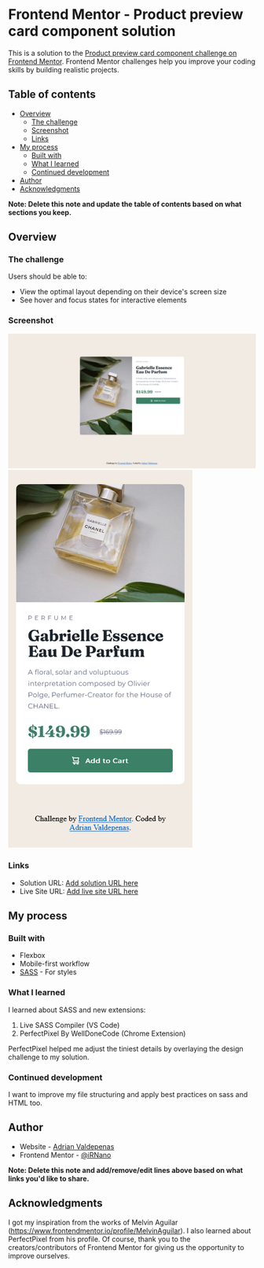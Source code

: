# Frontend Mentor - Product preview card component solution

This is a solution to the [Product preview card component challenge on Frontend Mentor](https://www.frontendmentor.io/challenges/product-preview-card-component-GO7UmttRfa). Frontend Mentor challenges help you improve your coding skills by building realistic projects.

## Table of contents

- [Overview](#overview)
  - [The challenge](#the-challenge)
  - [Screenshot](#screenshot)
  - [Links](#links)
- [My process](#my-process)
  - [Built with](#built-with)
  - [What I learned](#what-i-learned)
  - [Continued development](#continued-development)
- [Author](#author)
- [Acknowledgments](#acknowledgments)

**Note: Delete this note and update the table of contents based on what sections you keep.**

## Overview

### The challenge

Users should be able to:

- View the optimal layout depending on their device's screen size
- See hover and focus states for interactive elements

### Screenshot

![desktop](./product-preview-card-component-main-solution.png)
![mobile](./product-preview-card-component-main-mobile-solution.png)

### Links

- Solution URL: [Add solution URL here](https://your-solution-url.com)
- Live Site URL: [Add live site URL here](https://your-live-site-url.com)

## My process

### Built with

- Flexbox
- Mobile-first workflow
- [SASS](https://sass-lang.com/) - For styles

### What I learned

I learned about SASS and new extensions:

1. Live SASS Compiler (VS Code)
2. PerfectPixel By WellDoneCode (Chrome Extension)

PerfectPixel helped me adjust the tiniest details by overlaying the design challenge to my solution.

### Continued development

I want to improve my file structuring and apply best practices on sass and HTML too.

## Author

- Website - [Adrian Valdepenas](https://avaldepenas.vercel.app/)
- Frontend Mentor - [@iRNano](https://www.frontendmentor.io/profile/iRNano)

**Note: Delete this note and add/remove/edit lines above based on what links you'd like to share.**

## Acknowledgments

I got my inspiration from the works of Melvin Aguilar (https://www.frontendmentor.io/profile/MelvinAguilar). I also learned about PerfectPixel from his profile.
Of course, thank you to the creators/contributors of Frontend Mentor for giving us the opportunity to improve ourselves.
